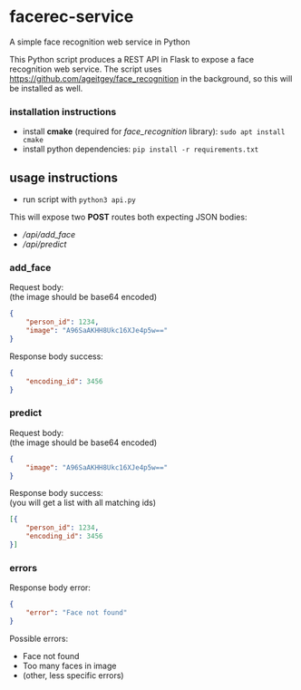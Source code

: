 # facerec-service
A simple face recognition web service in Python

This Python script produces a REST API in Flask to expose a face recognition web service.
The script uses https://github.com/ageitgey/face_recognition in the background, so this will be installed as well.

### installation instructions
* install **cmake** (required for *face_recognition* library): `sudo apt install cmake` 
* install python dependencies: `pip install -r requirements.txt`

## usage instructions
* run script with `python3 api.py`

This will expose two **POST** routes both expecting JSON bodies:
* */api/add_face*
* */api/predict*

### add_face
Request body:  
(the image should be base64 encoded)
```json
{
	"person_id": 1234,
	"image": "A96SaAKHH8Ukc16XJe4p5w=="
}
```

Response body success:
```json
{
	"encoding_id": 3456
}
```

### predict
Request body:  
(the image should be base64 encoded)
```json
{
	"image": "A96SaAKHH8Ukc16XJe4p5w=="
}
```

Response body success:  
(you will get a list with all matching ids)
```json
[{
	"person_id": 1234,
	"encoding_id": 3456
}]
```

### errors
Response body error:
```json
{
	"error": "Face not found"
}
```
Possible errors:
* Face not found
* Too many faces in image
* (other, less specific errors)
